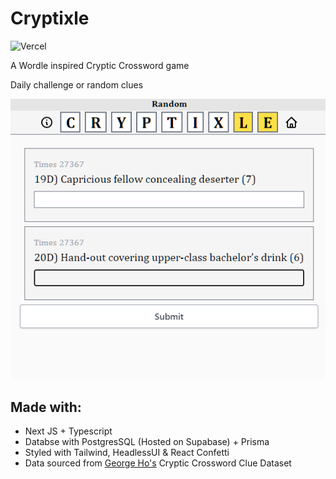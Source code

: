 # Cryptixle
![Vercel](http://therealsujitk-vercel-badge.vercel.app/?app=cryptixle)

A Wordle inspired Cryptic Crossword game

Daily challenge or random clues


![image](cryptixle.png)

## Made with:

+ Next JS + Typescript
+ Databse with PostgresSQL (Hosted on Supabase) + Prisma
+ Styled with Tailwind, HeadlessUI &
React Confetti
+ Data sourced from [George Ho's](https://cryptics.georgeho.org/) Cryptic Crossword Clue Dataset